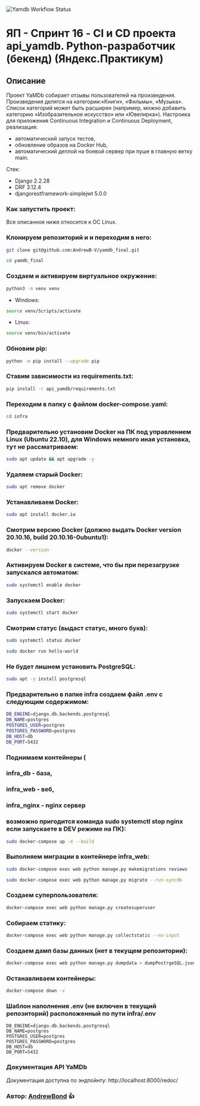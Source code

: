![Yamdb Workflow Status](https://github.com/andrewbond/yamdb_final/actions/workflows/yamdb_workflow.yml/badge.svg?branch=master&event=push)

# ЯП - Спринт 16 - CI и CD проекта api_yamdb. Python-разработчик (бекенд) (Яндекс.Практикум)

## Описание 

Проект YaMDb собирает отзывы пользователей на произведения. Произведения делятся на категории:«Книги», «Фильмы», «Музыка». Список категорий  может быть расширен (например, можно добавить категорию «Изобразительное искусство» или «Ювелирка»).
Настроика для приложения Continuous Integration и Continuous Deployment, реализация:
- автоматический запуск тестов,
- обновление образов на Docker Hub,
- автоматический деплой на боевой сервер при пуше в главную ветку main.

Стек:
- Django 2.2.28
- DRF 3.12.4
- djangorestframework-simplejwt 5.0.0


### Как запустить проект:
Все описанное ниже относится к ОС Linux.

### Клонируем репозиторий и и переходим в него:
```bash
git clone git@github.com:AndrewB-V/yamdb_final.git
```
```bash
cd yamdb_final
```
### Создаем и активируем виртуальное окружение:
```bash
python3 -m venv venv
```
- Windows:
```bash
source venv/Scripts/activate
```
- Linux:
```bash
source venv/bin/activate
```
### Обновим pip:
```bash
python -m pip install --upgrade pip 
```
### Ставим зависимости из requirements.txt:
```bash
pip install -r api_yamdb/requirements.txt 
```
### Переходим в папку с файлом docker-compose.yaml:
```bash
cd infra
```
### Предварительно установим Docker на ПК под управлением Linux (Ubuntu 22.10), для Windows немного иная установка, тут не рассматриваем:
```bash
sudo apt update && apt upgrade -y
```
### Удаляем старый Docker:
```bash
sudo apt remove docker
```
### Устанавливаем Docker:
```bash
sudo apt install docker.io
```
### Смотрим версию Docker (должно выдать Docker version 20.10.16, build 20.10.16-0ubuntu1):
```bash
docker --version
```
### Активируем Docker в системе, что бы при перезагрузке запускался автоматом:
```bash
sudo systemctl enable docker
```
### Запускаем Docker:
```bash
sudo systemctl start docker
```
### Смотрим статус (выдаст статус, много букв):
```bash
sudo systemctl status docker
```
```bash
sudo docker run hello-world 
```
### Не будет лишнем установить PostgreSQL:
```bash
sudo apt -y install postgresql
```
### Предварительно в папке infra создаем файл .env с следующим содержимом:
```bash
DB_ENGINE=django.db.backends.postgresql 
DB_NAME=postgres 
POSTGRES_USER=postgres 
POSTGRES_PASSWORD=postgres 
DB_HOST=db 
DB_PORT=5432
```
### Поднимаем контейнеры (
###     infra_db - база,
###     infra_web - веб,
###     infra_nginx - nginx сервер
###     возможно пригодится команда sudo systemctl stop nginx если запускаете в DEV режиме на ПК):
```bash
sudo docker-compose up -d --build 
```
### Выполняем миграции в контейнере infra_web:
```bash
sudo docker-compose exec web python manage.py makemigrations reviews 
```
```bash
sudo docker-compose exec web python manage.py migrate --run-syncdb
```
### Создаем суперпользователя:
```bash
docker-compose exec web python manage.py createsuperuser 
```
### Собираем статику:
```bash
docker-compose exec web python manage.py collectstatic --no-input 
```
### Создаем дамп базы данных (нет в текущем репозитории):
```bash
docker-compose exec web python manage.py dumpdata > dumpPostrgeSQL.json 
```
### Останавливаем контейнеры:
```bash
docker-compose down -v 
```
### Шаблон наполнения .env (не включен в текущий репозиторий) расположенный по пути infra/.env
```
DB_ENGINE=django.db.backends.postgresql 
DB_NAME=postgres 
POSTGRES_USER=postgres 
POSTGRES_PASSWORD=postgres 
DB_HOST=db 
DB_PORT=5432 
```
### Документация API YaMDb 
Документация доступна по эндпойнту: http://localhost:8000/redoc/
### Автор: [AndrewBond](https://github.com/andrewbond) :+1: